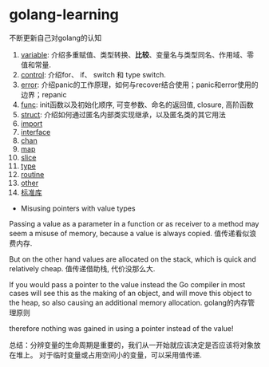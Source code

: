 # golang-learning

不断更新自己对golang的认知

1. [variable](./variable): 介绍多重赋值、类型转换、**比较**、变量名与类型同名、作用域、零值和常量.
3. [control](./control): 介绍for、 if、 switch 和 type switch.
7. [error](./error): 介绍panic的工作原理，如何与recover结合使用；panic和error使用的边界；repanic
4. [func](./func): init函数以及初始化顺序, 可变参数、命名的返回值, closure, 高阶函数
11. [struct](./struct): 介绍如何通过匿名内部类实现继承，以及匿名类的其它用法
5. [import](./import)
6. [interface](./interface)
8. [chan](./chan)
9. [map](./map)
10. [slice](./slice)
12. [type](./type)
13. [routine](./routine)
14. [other](./other)
15. [标准库](./lib)

- Misusing pointers with value types

Passing a value as a parameter in a function or as receiver to a method may seem
a misuse of memory, because a value is always copied. 值传递看似浪费内存.

But on the other hand values are allocated on the stack, which is quick and relatively cheap. 值传递借助栈, 代价没那么大.

If you would pass a pointer to the value instead the Go compiler in most cases will see this as the making of an object,
and will move this object to the heap, so also causing an additional memory allocation. golang的内存管理原则

therefore nothing was gained in using a pointer instead of the value!

总结：分辨变量的生命周期是重要的，我们从一开始就应该决定是否应该将对象放在堆上。
对于临时变量或占用空间小的变量，可以采用值传递.
